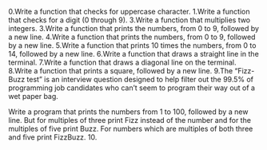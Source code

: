 0.Write a function that checks for uppercase character.
1.Write a function that checks for a digit (0 through 9).
3.Write a function that multiplies two integers.
3.Write a function that prints the numbers, from 0 to 9, followed by a new line.
4.Write a function that prints the numbers, from 0 to 9, followed by a new line.
5.Write a function that prints 10 times the numbers, from 0 to 14, followed by a new line.
6.Write a function that draws a straight line in the terminal.
7.Write a function that draws a diagonal line on the terminal.
8.Write a function that prints a square, followed by a new line.
9.The “Fizz-Buzz test” is an interview question designed to help filter out the 99.5% of programming job candidates who can’t seem to program their way out of a wet paper bag.



Write a program that prints the numbers from 1 to 100, followed by a new line. But for multiples of three print Fizz instead of the number and for the multiples of five print Buzz. For numbers which are multiples of both three and five print FizzBuzz.
10.
